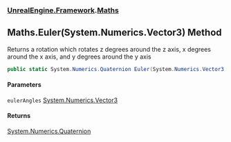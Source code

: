 ### [UnrealEngine.Framework](./UnrealEngine-Framework.md 'UnrealEngine.Framework').[Maths](./Maths.md 'UnrealEngine.Framework.Maths')
## Maths.Euler(System.Numerics.Vector3) Method
Returns a rotation which rotates z degrees around the z axis, x degrees around the x axis, and y degrees around the y axis  
```csharp
public static System.Numerics.Quaternion Euler(System.Numerics.Vector3 eulerAngles);
```
#### Parameters
<a name='UnrealEngine-Framework-Maths-Euler(System-Numerics-Vector3)-eulerAngles'></a>
`eulerAngles` [System.Numerics.Vector3](https://docs.microsoft.com/en-us/dotnet/api/System.Numerics.Vector3 'System.Numerics.Vector3')  
  
#### Returns
[System.Numerics.Quaternion](https://docs.microsoft.com/en-us/dotnet/api/System.Numerics.Quaternion 'System.Numerics.Quaternion')  
